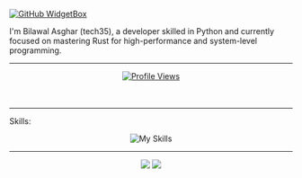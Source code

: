 <!-- Widget for stats -->
[![GitHub WidgetBox](https://github-widgetbox.vercel.app/api/profile?username=tech35&data=followers,repositories,stars,commits&theme=darkmode)](https://github.com/Jurredr/github-widgetbox)


I'm Bilawal Asghar (tech35), a developer skilled in Python and currently focused on mastering Rust for high-performance and system-level programming.


----------



<!-- Widget for profile views -->

<div align="center">
  <a href="https://hits.seeyoufarm.com">
    <img src="https://hits.seeyoufarm.com/api/count/incr/badge.svg?url=https%3A%2F%2Fgithub.com%2Ftech35&count_bg=%2379C83D&title_bg=%23555555&icon=github.svg&icon_color=%23E7E7E7&title=Profile+Views&edge_flat=true" alt="Profile Views"/>
  </a>
</div>

<br>


<br>

----------



<!-- Skills -->

Skills:

<p align="center">
  <img src="https://skillicons.dev/icons?i=python,rust,java,cpp,c,flask,django,fastapi,postgresql,aws,docker,linux,ubuntu,pytorch,react,git,github,matlab,js,html,css,swift,pycharm,anaconda&perline=8&theme=dark" alt="My Skills">
</p>

----------

<!-- Contact Info -->

<p align="center">
  <a href = "mailto:asgharbilawal6@gmail.com"><img src="https://img.shields.io/badge/Gmail-D14836?style=for-the-badge&logo=gmail&logoColor=white"></a>
  <a href = "mailto:35tech@protonmail.com"><img src ="https://img.shields.io/badge/ProtonMail-8B89CC?style=for-the-badge&logo=protonmail&logoColor=white"></a>
</p>
